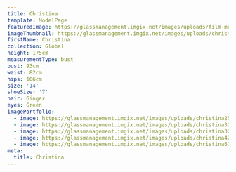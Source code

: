 ```yaml
---
title: Christina
template: ModelPage
featuredImage: https://glassmanagement.imgix.net/images/uploads/film-movie-motion-picture-390089.jpeg
imageThumbnail: https://glassmanagement.imgix.net/images/uploads/christina67382.jpg
firstName: Christina
collection: Global
height: 175cm
measurementType: bust
bust: 93cm
waist: 82cm
hips: 106cm
size: '14'
shoeSize: '7'
hair: Ginger
eyes: Green
imagePortfolio:
  - image: https://glassmanagement.imgix.net/images/uploads/christina25367128.jpg
  - image: https://glassmanagement.imgix.net/images/uploads/christina327682.jpg
  - image: https://glassmanagement.imgix.net/images/uploads/christina326782.jpg
  - image: https://glassmanagement.imgix.net/images/uploads/christina42367.jpg
  - image: https://glassmanagement.imgix.net/images/uploads/christina67382.jpg
meta:
  title: Christina
---
```


